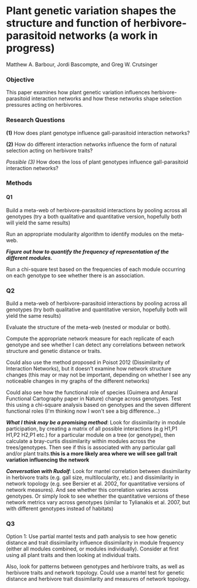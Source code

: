Plant genetic variation shapes the structure and function of herbivore-parasitoid networks (a work in progress)
========================================================

Matthew A. Barbour, Jordi Bascompte, and Greg W. Crutsinger

### Objective

This paper examines how plant genetic variation influences herbivore-parasitoid interaction networks and how these networks shape selection pressures acting on herbivores.


### Research Questions

**(1)** How does plant genotype influence gall-parasitoid interaction networks?

**(2)** How do different interaction networks influence the form of natural selection acting on herbivore traits?

*Possible (3)* How does the loss of plant genotypes influence gall-parasitoid interaction networks?

### Methods

#### Q1
Build a meta-web of herbivore-parasitoid interactions by pooling across all genotypes (try a both qualitative and quantitative version, hopefully both will yield the same results)

Run an appropriate modularity algorithm to identify modules on the meta-web.

***Figure out how to quantify the frequency of representation of the different modules.***

Run a chi-square test based on the frequencies of each module occurring on each genotype to see whether there is an association.

### Q2
Build a meta-web of herbivore-parasitoid interactions by pooling across all genotypes (try both qualitative and quantitative version, hopefully both will yield the same results)

Evaluate the structure of the meta-web (nested or modular or both).

Compute the appropriate network measure for each replicate of each genotype and see whether I can detect any correlations between network structure and genetic distance or traits.

Could also use the method proposed in Poisot 2012 (Dissimilarity of Interaction Networks), but it doesn't examine how network structure changes (this may or may not be important, depending on whether I see any noticeable changes in my graphs of the different networks)

Could also see how the functional role of species (Guimera and Amaral Functional Cartography paper in Nature) change across genotypes.  Test this using a chi-square analysis based on genotypes and the seven different functional roles (I'm thinking now I won't see a big difference...)

***What I think may be a promising method***: Look for dissimilarity in module participation, by creating a matrix of all possible interactions (e.g H1,P1 H1,P2 H2,P1 etc.) for a particular module on a tree (or genotype), then calculate a bray-curtis dissimilarity within modules across the trees/genotypes.  Then see if this is associated with any particular gall and/or plant traits.**this is a more likely area where we will see gall trait variation influencing the network**

***Conversation with Rudolf***: Look for mantel correlation between dissimilarity in herbivore traits (e.g. gall size, multilocularity, etc.) and dissimilarity in network topology (e.g. see Bersier et al. 2002, for quantitative versions of network measures).  And see whether this correlation varies across genotypes.  Or simply look to see whether the quantitative versions of these network metrics vary across genotypes (similar to Tylianakis et al. 2007, but with different genotypes instead of habitats)

### Q3
Option 1: Use partial mantel tests and path analysis to see how genetic distance and trait dissimilarity influence dissimilarity in module frequency (either all modules combined, or modules individually).  Consider at first using all plant traits and then looking at individual traits.

Also, look for patterns between genotypes and herbivore traits, as well as herbivore traits and network topology.  Could use a mantel test for genetic distance and herbivore trait dissimilarity and measures of network topology.







